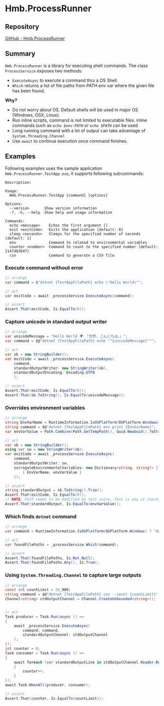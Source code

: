# Hmb.ProcessRunner

## Repository

[GitHub - Hmb.ProcessRunner](https://github.com/hmadrigal/Hmb.ProcessRunner)

## Summary

`Hmb.ProcessRunner` is a library for executing shell commands. The class `ProcessService` exposes two methods:

- `ExecuteAsync` to execute a command thru a OS Shell.
- `Which` returns a list of file paths from PATH env var where the given file has been found.

**Why?**

- Do not worry about OS. Default shells will be used in major OS (Windows, OSX, Linux).
- Run inline scripts, command is not limited to executable files. inline commands such as `echo $env:PATH` or `echo $PATH` can be used.
- Long running command with a lot of output can take advantage of `System.Threading.Channel`
- Use `await` to continue execution once command finishes.


## Examples

Following examples uses the sample application `Hmb.ProcessRunner.TestApp.exe`, it supports following subcommands:

```
Description:

Usage:
  Hmb.ProcessRunner.TestApp [command] [options]

Options:
  --version       Show version information
  -?, -h, --help  Show help and usage information

Commands:
  echo <message>    Echos the first argument []
  exit <exitCode>   Exits the application [default: 0]
  sleep <seconds>   Sleeps for the specified number of seconds [default: 1]
  env               Command to related to environmental variables
  counter <number>  Command to count to the specified number [default: 2147483647]
  csv               Command to generate a CSV file
```

### Execute command without error

```csharp
// arrange
var command = $"dotnet {TestAppFilePath} echo \"Hello World\"";

// act
var exitCode = await _processService.ExecuteAsync(command);

// assert
Assert.That(exitCode, Is.EqualTo(0));
```

### Capture unicode in standard output writer

```csharp
// arrange
var unicodeMessage = "Hello World 🌍 「世界、こんにちは。」";
var command = $@"dotnet {TestAppFilePath} echo ""{unicodeMessage}""";

// act
var sb = new StringBuilder();
var exitCode = await _processService.ExecuteAsync(
    command,
    standardOutputWriter: new StringWriter(sb),
    standardOutputEncoding: Encoding.UTF8
    );

// assert
Assert.That(exitCode, Is.EqualTo(0));
Assert.That(sb.ToString(), Is.EqualTo(unicodeMessage));
```

### Overrides environment variables
```csharp
// arrange
string EnvVarName = RuntimeInformation.IsOSPlatform(OSPlatform.Windows) ? "HOMEPATH" : @"HOME";
string command = $@"dotnet {TestAppFilePath} env print {EnvVarName}";
var envVarValue = Path.Combine(Path.GetTempPath(), Guid.NewGuid().ToString());

// act
var sb = new StringBuilder();
using var sw = new StringWriter(sb);
var exitCode = await _processService.ExecuteAsync(
    command,
    standardOutputWriter: sw,
    surrogateEnvironmentalVariables: new Dictionary<string, string?> {
        { EnvVarName, envVarValue }
    });

// assert
string standardOutput = sb.ToString().Trim();
Assert.That(exitCode, Is.EqualTo(0));
// NOTE: Path seems to be modified by test suite, that is why it checks that end of path
Assert.That(standardOutput, Is.EqualTo(envVarValue));
```

### Which finds `dotnet` command
```csharp
// arrange
var command = RuntimeInformation.IsOSPlatform(OSPlatform.Windows) ? "dotnet.exe" : "dotnet";

// act
var foundFilePaths = _processService.Which(command);

// assert
Assert.That(foundFilePaths, Is.Not.Null);
Assert.That(foundFilePaths.Any(), Is.True);
```

### Using `System.Threading.Channel` to capture large outputs
```csharp
// arrange
const int countLimit = 20_000;
string command = $@"dotnet {TestAppFilePath} csv --count {countLimit}";
Channel<string> stdOutputChannel = Channel.CreateUnbounded<string>();


// act
Task producer = Task.Run(async () =>
{
    await _processService.ExecuteAsync(
        command: command,
        standardOutputChannel: stdOutputChannel
    );
});
int counter = 0;
Task consumer = Task.Run(async () =>
{
    await foreach (var standardOutputLine in stdOutputChannel.Reader.ReadAllAsync())
    {
        counter++;
    }
});
await Task.WhenAll(producer, consumer);

// assert
Assert.That(counter, Is.EqualTo(countLimit));
```
